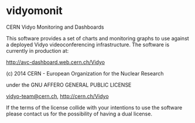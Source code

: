 vidyomonit
==========

CERN Vidyo Monitoring and Dashboards

This software provides a set of charts and monitoring graphs to use against a deployed Vidyo videoconferencing infrastructure.
The software is currently in production at:

http://avc-dashboard.web.cern.ch/Vidyo

(c) 2014 CERN - European Organization for the Nuclear Research

under the GNU AFFERO GENERAL PUBLIC LICENSE

vidyo-team@cern.ch, http://cern.ch/Vidyo

If the terms of the license collide with your intentions to use the software please contact us for the possibility of having a dual license.
